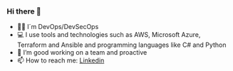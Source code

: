 ### Hi there 👋

- 👨‍💻 I´m DevOps/DevSecOps
- 💻 I use tools and technologies such as AWS, Microsoft Azure, Terraform and Ansible and programming languages like C# and Python
- 👯 I’m good working on a team and proactive
- 📫 How to reach me: [Linkedin](https://www.linkedin.com/in/daniel-romero-ortega-481841204/)
